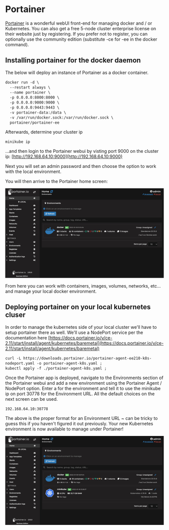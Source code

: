 # Portainer

[Portainer](https://www.portainer.io/) is a wonderful webUI front-end for managing docker and / or Kubernetes. You can also get a free 5-node cluster enterprise license on their website just by registering. If you prefer not to register, you can optionally use the community edition (substitute -ce for -ee in the docker command).

## Installing portainer for the docker daemon  

The below will deploy an instance of Portainer as a docker container.

```
docker run -d \
  --restart always \
  --name portainer \
  -p 0.0.0.0:8000:8000 \
  -p 0.0.0.0:9000:9000 \
  -p 0.0.0.0:9443:9443 \
  -v portainer-data:/data \
  -v /var/run/docker.sock:/var/run/docker.sock \
  portainer/portainer-ee
```
Afterwards, determine your cluster ip

```
minikube ip
```
...and  then login to the Portainer webui by visting port 9000 on the cluster ip: [http://192.168.64.10:9000](http://192.168.64.10:9000)

Next you will set an admin password and then choose the option to work with the local environment.  

You will then arrive to the Portainer home screen:

![](./img/port1.jpg)

From here you can work with containers, images, volumes, networks, etc... and manage your local docker environment.

## Deploying portainer on your local kubernetes cluser

In order to manage the kubernetes side of your local cluster we'll have to setup portainer there as well. We'll use a NodePort service per the documentation here [https://docs.portainer.io/v/ce-2.11/start/install/agent/kubernetes/baremetal](https://docs.portainer.io/v/ce-2.11/start/install/agent/kubernetes/baremetal)

```
curl -L https://downloads.portainer.io/portainer-agent-ee210-k8s-nodeport.yaml -o portainer-agent-k8s.yaml ;
kubectl apply -f ./portainer-agent-k8s.yaml ;
```

Once the Portainer app is deployed, navigate to the Environments section of the Portainer webui and add a new environment using the Portainer Agent / NodePort option. Enter a for the environment and tell it to use the minikube ip on port 30778 for the Environment URL. All the default choices on the next screen can be used.

```
192.168.64.10:30778
```

The above is the proper format for an Environment URL ~ can be tricky to guess this if you haven't figured it out previously. Your new Kubernetes environment is now available to manage under Portainer!

![](./img/port2.jpg)
